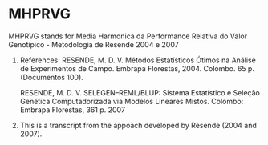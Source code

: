 # MHPRVG
MHPRVG stands for Media Harmonica da Performance Relativa do Valor Genotipico - Metodologia de Resende 2004  e 2007
1) References:
      RESENDE, M. D. V. Métodos Estatísticos Ótimos na Análise de Experimentos de Campo. 
      Embrapa Florestas, 2004. Colombo. 65 p. (Documentos 100).

      RESENDE, M. D. V. SELEGEN–REML/BLUP: Sistema Estatístico e Seleção Genética 
      Computadorizada via Modelos Lineares Mistos. Colombo: Embrapa Florestas, 361 p. 2007
2) This is a transcript from the appoach developed by Resende (2004 and 2007).

